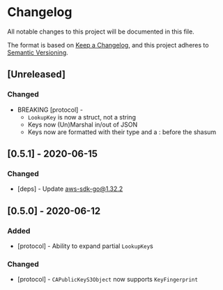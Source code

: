 # Changelog
All notable changes to this project will be documented in this file.

The format is based on [Keep a Changelog](https://keepachangelog.com/en/1.0.0/),
and this project adheres to [Semantic Versioning](https://semver.org/spec/v2.0.0.html).

## [Unreleased]
### Changed
- BREAKING [protocol] -
  - `LookupKey` is now a struct, not a string
  - Keys now (Un)Marshal in/out of JSON
  - Keys now are formatted with their type and a : before the shasum

## [0.5.1] - 2020-06-15
### Changed
- [deps] - Update aws-sdk-go@1.32.2
## [0.5.0] - 2020-06-12
### Added
- [protocol] - Ability to expand partial `LookupKey`s
### Changed
- [protocol] - `CAPublicKeyS3Object` now supports `KeyFingerprint`

